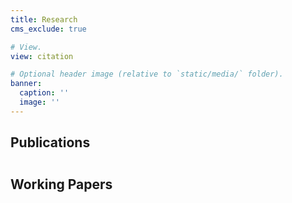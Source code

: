 ```yaml
---
title: Research
cms_exclude: true

# View.
view: citation

# Optional header image (relative to `static/media/` folder).
banner:
  caption: ''
  image: ''
---
```


<div style="text-align: left;">

## Publications

</div>

<div style="text-align: left; margin-top: 3em;">

## Working Papers

</div>
